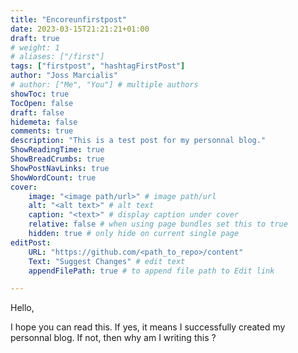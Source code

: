 ```yaml
---
title: "Encoreunfirstpost"
date: 2023-03-15T21:21:21+01:00
draft: true
# weight: 1
# aliases: ["/first"]
tags: ["firstpost", "hashtagFirstPost"]
author: "Joss Marcialis"
# author: ["Me", "You"] # multiple authors
showToc: true
TocOpen: false
draft: false
hidemeta: false
comments: true
description: "This is a test post for my personnal blog."
ShowReadingTime: true
ShowBreadCrumbs: true
ShowPostNavLinks: true
ShowWordCount: true
cover:
    image: "<image path/url>" # image path/url
    alt: "<alt text>" # alt text
    caption: "<text>" # display caption under cover
    relative: false # when using page bundles set this to true
    hidden: true # only hide on current single page
editPost:
    URL: "https://github.com/<path_to_repo>/content"
    Text: "Suggest Changes" # edit text
    appendFilePath: true # to append file path to Edit link

---
```


Hello,

I hope you can read this. If yes, it means I successfully created my personnal blog. If not, then why am I writing this ?